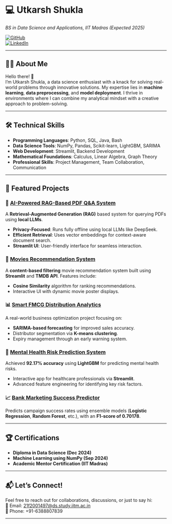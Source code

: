 # 💻 **Utkarsh Shukla**  
*BS in Data Science and Applications, IIT Madras (Expected 2025)*  

[![GitHub](https://img.shields.io/badge/GitHub-utkrsh--shukla-black?style=flat-square&logo=github)](https://github.com/utkrsh-shukla)  
[![LinkedIn](https://img.shields.io/badge/LinkedIn-utkarsh--shukla-blue?style=flat-square&logo=linkedin)](https://linkedin.com/in/utkarsh-shukla-b09a7423a)  

---

## 👨‍💻 About Me  
Hello there! 👋  
I’m Utkarsh Shukla, a data science enthusiast with a knack for solving real-world problems through innovative solutions. My expertise lies in **machine learning**, **data preprocessing**, and **model deployment**. I thrive in environments where I can combine my analytical mindset with a creative approach to problem-solving.  

---

## 🛠️ Technical Skills  
- **Programming Languages**: Python, SQL, Java, Bash  
- **Data Science Tools**: NumPy, Pandas, Scikit-learn, LightGBM, SARIMA  
- **Web Development**: Streamlit, Backend Development  
- **Mathematical Foundations**: Calculus, Linear Algebra, Graph Theory  
- **Professional Skills**: Project Management, Team Collaboration, Communication  

---

## 🌟 Featured Projects  
### 📜 [AI-Powered RAG-Based PDF Q&A System](https://github.com/utkrsh-shukla/AI-Powered-RAG-Based-PDF-QA-System-with-Local-LLM)  
A **Retrieval-Augmented Generation (RAG)** based system for querying PDFs using **local LLMs**.  
- **Privacy-Focused**: Runs fully offline using local LLMs like DeepSeek.  
- **Efficient Retrieval**: Uses vector embeddings for context-aware document search.  
- **Streamlit UI**: User-friendly interface for seamless interaction.  

### 🎥 [Movies Recommendation System](https://github.com/utkrsh-shukla/movies-recommendation-system)  
A **content-based filtering** movie recommendation system built using **Streamlit** and **TMDB API**. Features include:  
- **Cosine Similarity** algorithm for ranking recommendations.  
- Interactive UI with dynamic movie poster displays.  

### 📊 [Smart FMCG Distribution Analytics](https://github.com/utkrsh-shukla/BDM_Capstone_Project--Smart_FMCG)  
A real-world business optimization project focusing on:  
- **SARIMA-based forecasting** for improved sales accuracy.  
- Distributor segmentation via **K-means clustering**.  
- Expiry management through an early warning system.  

### 🧠 [Mental Health Risk Prediction System](https://github.com/utkrsh-shukla/Mental-Health-Risk-Prediction-System)  
Achieved **92.17% accuracy** using **LightGBM** for predicting mental health risks.  
- Interactive app for healthcare professionals via **Streamlit**.  
- Advanced feature engineering for identifying key risk factors.  

### 📈 [Bank Marketing Success Predictor](https://github.com/utkrsh-shukla/Bank-Marketing-Success-Predictor)  
Predicts campaign success rates using ensemble models (**Logistic Regression**, **Random Forest**, etc.), with an **F1-score of 0.70178**.  

---

## 🏆 Certifications  
- **Diploma in Data Science (Dec 2024)**  
- **Machine Learning using NumPy (Sep 2024)**  
- **Academic Mentor Certification (IIT Madras)**  

---

## 📬 Let’s Connect!  
Feel free to reach out for collaborations, discussions, or just to say hi:  
📧 Email: [21f2001497@ds.study.iitm.ac.in](mailto:21f2001497@ds.study.iitm.ac.in)  
📱 Phone: +91-6388807839  

---

